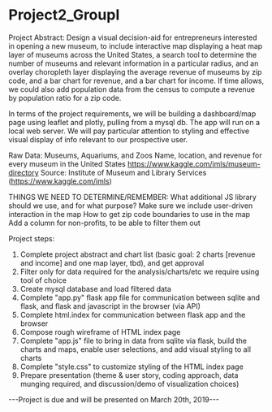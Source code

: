 # Project2_GroupI

Project Abstract: Design a visual decision-aid for entrepreneurs interested in opening a new museum,
to include interactive map displaying a heat map layer of museums across the United States,
a search tool to determine the number of museums and relevant information in a particular radius,
and an overlay choropleth layer displaying the average revenue of museums by zip code, and a bar chart for revenue, 
and a bar chart for income. If time allows, we could also add population data from the census to compute a revenue 
by population ratio for a zip code. 

In terms of the project requirements, we will be building a dashboard/map page using leaflet and 
plotly, pulling from a mysql db. The app will run on a local web server. We will pay particular
attention to styling and effective visual display of info relevant to our prospective user. 

Raw Data: Museums, Aquariums, and Zoos
Name, location, and revenue for every museum in the United States
https://www.kaggle.com/imls/museum-directory
Source: Institute of Museum and Library Services (https://www.kaggle.com/imls)

THINGS WE NEED TO DETERMINE/REMEMBER: 
What additional JS library should we use, and for what purpose? 
Make sure we include user-driven interaction in the map
How to get zip code boundaries to use in the map
Add a column for non-profits, to be able to filter them out

Project steps: 

1. Complete project abstract and chart list (basic goal: 2 charts [revenue and income] and one map layer, tbd), and get approval
2. Filter only for data required for the analysis/charts/etc we require using tool of choice
3. Create mysql database and load filtered data
4. Complete "app.py" flask app file for communication between sqlite and flask, and flask 
and javascript in the browser (via API)
5. Complete html.index for communication between flask app and the browser
6. Compose rough wireframe of HTML index page
7. Complete "app.js" file to bring in data from sqlite via flask, build the charts and
maps, enable user selections, and add visual styling to all charts
8. Complete "style.css" to customize styling of the HTML index page
9. Prepare presentation (theme & user story, coding approach, data munging required, and
discussion/demo of visualization choices)

---Project is due and will be presented on March 20th, 2019---
